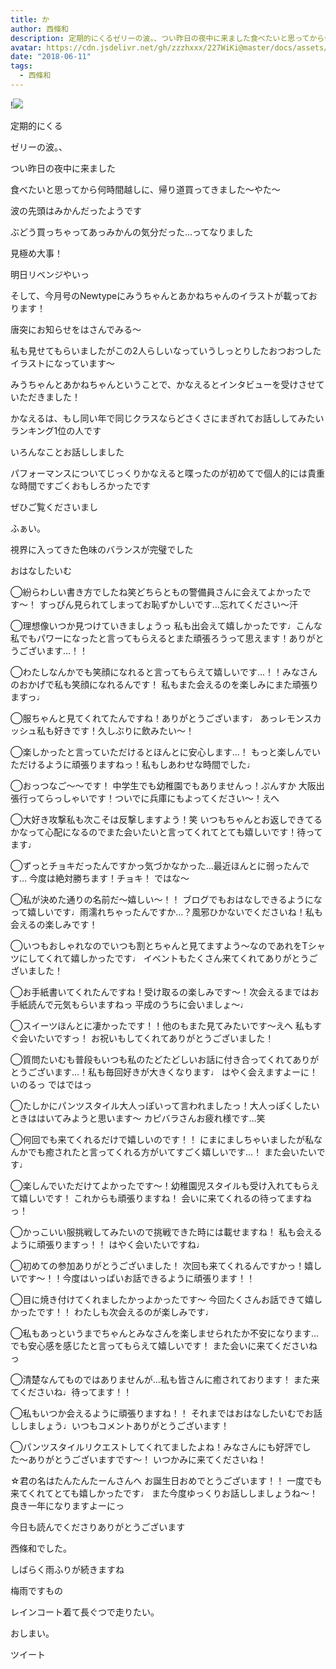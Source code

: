 ```yaml
---
title: か
author: 西條和
description: 定期的にくるゼリーの波。、つい昨日の夜中に来ました食べたいと思ってから何時間越しに、帰り道買ってきました〜やた...
avatar: https://cdn.jsdelivr.net/gh/zzzhxxx/227WiKi@master/docs/assets/photo/avatar/nagomi.jpg
date: "2018-06-11"
tags:
  - 西條和
---
```


!![](https://cdn.jsdelivr.net/gh/zzzhxxx/227WiKi-image@master/blog-image/nagomi-2018-06-11_1.jpg)











定期的にくる











ゼリーの波。、











つい昨日の夜中に来ました









食べたいと思ってから何時間越しに、帰り道買ってきました〜やた〜












波の先頭はみかんだったようです








ぶどう買っちゃってあっみかんの気分だった…ってなりました











見極め大事！










明日リベンジやいっ











そして、今月号のNewtypeにみうちゃんとあかねちゃんのイラストが載っております！











唐突にお知らせをはさんでみる〜








私も見せてもらいましたがこの2人らしいなっていうしっとりしたおつおつしたイラストになっています〜









みうちゃんとあかねちゃんということで、かなえるとインタビューを受けさせていただきました！









かなえるは、もし同い年で同じクラスならどさくさにまぎれてお話ししてみたいランキング1位の人です










いろんなことお話ししました








パフォーマンスについてじっくりかなえると喋ったのが初めてで個人的には貴重な時間ですごくおもしろかったです








ぜひご覧くださいまし















ふぁい。









視界に入ってきた色味のバランスが完璧でした














おはなしたいむ





◯紛らわしい書き方でしたね笑どちらともの警備員さんに会えてよかったです〜！
すっぴん見られてしまってお恥ずかしいです…忘れてください〜汗





◯理想像いつか見つけていきましょうっ
私も出会えて嬉しかったです♩こんな私でもパワーになったと言ってもらえるとまた頑張ろうって思えます！ありがとうございます…！！






◯わたしなんかでも笑顔になれると言ってもらえて嬉しいです…！！みなさんのおかげで私も笑顔になれるんです！
私もまた会えるのを楽しみにまた頑張りますっ♩





◯服ちゃんと見てくれてたんですね！ありがとうございます♩
あっレモンスカッシュ私も好きです！久しぶりに飲みたい〜！






◯楽しかったと言っていただけるとほんとに安心します…！
もっと楽しんでいただけるように頑張りますねっ！私もしあわせな時間でした♩




◯おっつなご〜〜です！
中学生でも幼稚園でもありませんっ！ぷんすか
大阪出張行ってらっしゃいです！ついでに兵庫にもよってください〜！えへ






◯大好き攻撃私も次こそは反撃しますよう！笑
いつもちゃんとお返しできてるかなって心配になるのでまた会いたいと言ってくれてとても嬉しいです！待ってます♩




◯ずっとチョキだったんですかっ気づかなかった…最近ほんとに弱ったんです…
今度は絶対勝ちます！チョキ！
ではな〜





◯私が決めた通りの名前だ〜嬉しい〜！！
ブログでもおはなしできるようになって嬉しいです♩雨濡れちゃったんですか…？風邪ひかないでくださいね！私も会えるの楽しみです！






◯いつもおしゃれなのでいつも割とちゃんと見てますよう〜なのであれをTシャツにしてくれて嬉しかったです♩
イベントもたくさん来てくれてありがとうございました！






◯お手紙書いてくれたんですね！受け取るの楽しみです〜！次会えるまではお手紙読んで元気もらいますねっ
平成のうちに会いましょ〜♩





◯スイーツほんとに凄かったです！！他のもまた見てみたいです〜えへ
私もすぐ会いたいですっ！
お祝いもしてくれてありがとうございました！







◯質問たいむも普段もいつも私のたどたどしいお話に付き合ってくれてありがとうございます…！私も毎回好きが大きくなります♩
はやく会えますよーに！いのるっ
ではではっ





◯たしかにパンツスタイル大人っぽいって言われましたっ！大人っぽくしたいときははいてみようと思います〜
カピバラさんお疲れ様です…笑






◯何回でも来てくれるだけで嬉しいのです！！
にまにましちゃいましたが私なんかでも癒されたと言ってくれる方がいてすごく嬉しいです…！
また会いたいです♩




◯楽しんでいただけてよかったです〜！幼稚園児スタイルも受け入れてもらえて嬉しいです！
これからも頑張りますね！
会いに来てくれるの待ってますねっ！





◯かっこいい服挑戦してみたいので挑戦できた時には載せますね！
私も会えるように頑張りますっ！！
はやく会いたいですね♩







◯初めての参加ありがとうございました！
次回も来てくれるんですかっ！嬉しいです〜！！今度はいっぱいお話できるように頑張ります！！






◯目に焼き付けてくれましたかっよかったです〜
今回たくさんお話できて嬉しかったです！！
わたしも次会えるのが楽しみです♩







◯私もあっというまでちゃんとみなさんを楽しませられたか不安になります…でも安心感を感じたと言ってもらえて嬉しいです！
また会いに来てくださいねっ







◯清楚なんてものではありませんが…私も皆さんに癒されております！
また来てくださいね♩待ってます！！






◯私もいつか会えるように頑張りますね！！
それまではおはなしたいむでお話ししましょう♩いつもコメントありがとうございます！






◯パンツスタイルリクエストしてくれてましたよね！みなさんにも好評でした〜ありがとうございますです〜！
いつかみに来てくださいね！







☆君の名はたんたんたーんさんへ
お誕生日おめでとうございます！！
一度でも来てくれてとても嬉しかったです♩
また今度ゆっくりお話ししましょうね〜！
良き一年になりますよーにっ












今日も読んでくださりありがとうございます










西條和でした。











しばらく雨ふりが続きますね





梅雨ですもの






レインコート着て長ぐつで走りたい。







おしまい。


ツイート



